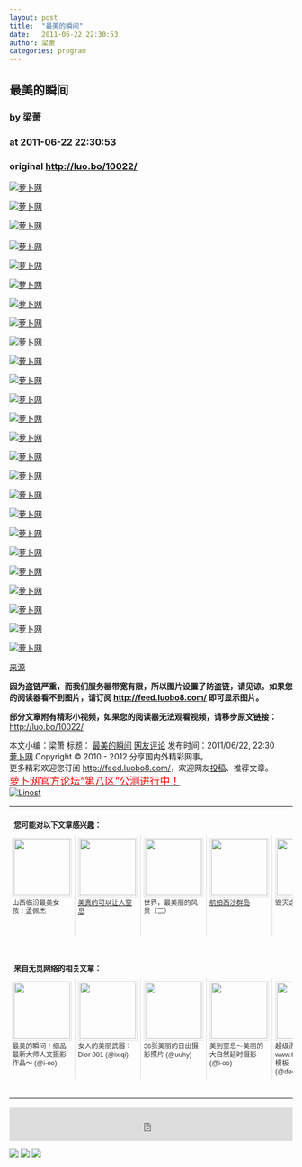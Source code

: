 ```yaml
---
layout: post
title:  "最美的瞬间"
date:   2011-06-22 22:30:53
author: 梁萧
categories: program
---
```


## 最美的瞬间
### by 梁萧
### at 2011-06-22 22:30:53
### original <http://luo.bo/10022/>

<p><a title="萝卜网" href="http://dulei.si/files/2011/06/21/140ca9b0ac3a97a9bdf32c315d9bb168.jpg"><img title="萝卜网" src="http://dulei.si/files/2011/06/21/140ca9b0ac3a97a9bdf32c315d9bb168.jpg" border="0" alt="萝卜网"></a></p><p><a title="萝卜网" href="http://dulei.si/files/2011/06/21/99579a4dbc6f4c954fb21112a0b6875d.jpg"><img title="萝卜网" src="http://dulei.si/files/2011/06/21/99579a4dbc6f4c954fb21112a0b6875d.jpg" border="0" alt="萝卜网"></a></p><p><a title="萝卜网" href="http://dulei.si/files/2011/06/21/3a768865abc77043ed54b498744e6d5b.jpg"><img title="萝卜网" src="http://dulei.si/files/2011/06/21/3a768865abc77043ed54b498744e6d5b.jpg" border="0" alt="萝卜网"></a><br> <span></span><br> <a title="萝卜网" href="http://dulei.si/files/2011/06/21/3ad884fc7e659948022526298950d64b.jpg"><img title="萝卜网" src="http://dulei.si/files/2011/06/21/3ad884fc7e659948022526298950d64b.jpg" border="0" alt="萝卜网"></a></p><p><a title="萝卜网" href="http://dulei.si/files/2011/06/21/b332fbe9adf9ffa57c5e706039c06e26.jpg"><img title="萝卜网" src="http://dulei.si/files/2011/06/21/b332fbe9adf9ffa57c5e706039c06e26.jpg" border="0" alt="萝卜网"></a></p><p><a title="萝卜网" href="http://dulei.si/files/2011/06/21/3f41df390ebef32655d992e4a533940e.jpg"><img title="萝卜网" src="http://dulei.si/files/2011/06/21/3f41df390ebef32655d992e4a533940e.jpg" border="0" alt="萝卜网"></a></p><p><a title="萝卜网" href="http://dulei.si/files/2011/06/21/af54ebfa450ff77af689d10da51bb2ff.jpg"><img title="萝卜网" src="http://dulei.si/files/2011/06/21/af54ebfa450ff77af689d10da51bb2ff.jpg" border="0" alt="萝卜网"></a></p><p><a title="萝卜网" href="http://dulei.si/files/2011/06/21/06f4ca990ac08f5daaf23df6c277f623.jpg"><img title="萝卜网" src="http://dulei.si/files/2011/06/21/06f4ca990ac08f5daaf23df6c277f623.jpg" border="0" alt="萝卜网"></a></p><p><a title="萝卜网" href="http://dulei.si/files/2011/06/21/9a6914056513bb205051e610fdc980e0.jpg"><img title="萝卜网" src="http://dulei.si/files/2011/06/21/9a6914056513bb205051e610fdc980e0.jpg" border="0" alt="萝卜网"></a></p><p><a title="萝卜网" href="http://dulei.si/files/2011/06/21/f5bb67f21dcd6564285f0952cd6bc8dd.jpg"><img title="萝卜网" src="http://dulei.si/files/2011/06/21/f5bb67f21dcd6564285f0952cd6bc8dd.jpg" border="0" alt="萝卜网"></a></p><p><a title="萝卜网" href="http://dulei.si/files/2011/06/21/7c0719160bce97b5ee88e3b6886b14f3.jpg"><img title="萝卜网" src="http://dulei.si/files/2011/06/21/7c0719160bce97b5ee88e3b6886b14f3.jpg" border="0" alt="萝卜网"></a></p><p><a title="萝卜网" href="http://dulei.si/files/2011/06/21/7a1ba9fc90348a63ee6528338de31a1e.jpg"><img title="萝卜网" src="http://dulei.si/files/2011/06/21/7a1ba9fc90348a63ee6528338de31a1e.jpg" border="0" alt="萝卜网"></a></p><p><a title="萝卜网" href="http://dulei.si/files/2011/06/21/68ed482873f1c043355a5960505802d0.jpg"><img title="萝卜网" src="http://dulei.si/files/2011/06/21/68ed482873f1c043355a5960505802d0.jpg" border="0" alt="萝卜网"></a></p><p><a title="萝卜网" href="http://dulei.si/files/2011/06/21/6a3618ecd7742642c8edad5891e6e4f3.jpg"><img title="萝卜网" src="http://dulei.si/files/2011/06/21/6a3618ecd7742642c8edad5891e6e4f3.jpg" border="0" alt="萝卜网"></a></p><p><a title="萝卜网" href="http://dulei.si/files/2011/06/21/f78e7a7714d7901355df47ffd3679208.jpg"><img title="萝卜网" src="http://dulei.si/files/2011/06/21/f78e7a7714d7901355df47ffd3679208.jpg" border="0" alt="萝卜网"></a></p><p><a title="萝卜网" href="http://dulei.si/files/2011/06/21/03d48145eee843082ae7d9a13902e6a2.jpg"><img title="萝卜网" src="http://dulei.si/files/2011/06/21/03d48145eee843082ae7d9a13902e6a2.jpg" border="0" alt="萝卜网"></a></p><p><a title="萝卜网" href="http://dulei.si/files/2011/06/21/7ace7f19fcbb9ed83fb1f289d305c0d5.jpg"><img title="萝卜网" src="http://dulei.si/files/2011/06/21/7ace7f19fcbb9ed83fb1f289d305c0d5.jpg" border="0" alt="萝卜网"></a></p><p><a title="萝卜网" href="http://dulei.si/files/2011/06/21/905187d5937589878fcb85caf301cd1b.jpg"><img title="萝卜网" src="http://dulei.si/files/2011/06/21/905187d5937589878fcb85caf301cd1b.jpg" border="0" alt="萝卜网"></a></p><p><a title="萝卜网" href="http://dulei.si/files/2011/06/21/cfa497f5ff41b27599f49b898a34ae8f.jpg"><img title="萝卜网" src="http://dulei.si/files/2011/06/21/cfa497f5ff41b27599f49b898a34ae8f.jpg" border="0" alt="萝卜网"></a></p><p><a title="萝卜网" href="http://dulei.si/files/2011/06/21/b2966a406fc24d784856f56c9a86bf03.jpg"><img title="萝卜网" src="http://dulei.si/files/2011/06/21/b2966a406fc24d784856f56c9a86bf03.jpg" border="0" alt="萝卜网"></a></p><p><a title="萝卜网" href="http://dulei.si/files/2011/06/21/6a7b7718e4242cc05acaf8ca686d4896.jpg"><img title="萝卜网" src="http://dulei.si/files/2011/06/21/6a7b7718e4242cc05acaf8ca686d4896.jpg" border="0" alt="萝卜网"></a></p><p><a title="萝卜网" href="http://dulei.si/files/2011/06/21/15807ca1296bf5c31c3860d5e1bf9039.jpg"><img title="萝卜网" src="http://dulei.si/files/2011/06/21/15807ca1296bf5c31c3860d5e1bf9039.jpg" border="0" alt="萝卜网"></a></p><p><a title="萝卜网" href="http://dulei.si/files/2011/06/21/8af7749574e244c6efc28fdfc6c18160.jpg"><img title="萝卜网" src="http://dulei.si/files/2011/06/21/8af7749574e244c6efc28fdfc6c18160.jpg" border="0" alt="萝卜网"></a></p><p><a title="萝卜网" href="http://dulei.si/files/2011/06/21/2cfdbc3481aafd731d9335d4995c36d9.jpg"><img title="萝卜网" src="http://dulei.si/files/2011/06/21/2cfdbc3481aafd731d9335d4995c36d9.jpg" border="0" alt="萝卜网"></a></p><p><a title="萝卜网" href="http://dulei.si/files/2011/06/21/c2db833c92f857f837f90812a55ec99c.jpg"><img title="萝卜网" src="http://dulei.si/files/2011/06/21/c2db833c92f857f837f90812a55ec99c.jpg" border="0" alt="萝卜网"></a></p><p><a href="http://www.i-oo.com/post/851.html">来源</a></p><p><strong>因为盗链严重，而我们服务器带宽有限，所以图片设置了防盗链，请见谅。如果您的阅读器看不到图片，请订阅 <a href="http://feed.luobo8.com/">http://feed.luobo8.com/</a> 即可显示图片。</strong></p><p><strong>部分文章附有精彩小视频，如果您的阅读器无法观看视频，请移步原文链接：</strong> <a href="http://luo.bo/10022/" title="最美的瞬间">http://luo.bo/10022/</a></p> 本文小编：梁萧 标题： <a href="http://luo.bo/10022/" title="最美的瞬间">最美的瞬间</a> <a href="http://luo.bo/10022/#comments" title="to the comments">网友评论</a> 发布时间：2011/06/22, 22:30 <br> <a href="http://luo.bo/" title="萝卜网 - 人人都是艺术家">萝卜网</a> Copyright ©   2010 - 2012 分享国内外精彩网事。<br> 更多精彩欢迎您订阅 <a href="http://feed.luobo8.com/">http://feed.luobo8.com/</a>，欢迎网友<a href="http://luo.bo/delivery/">投稿</a>、推荐文章。<br> <a href="http://luo.bo/8888/"><font color="red" size="4">萝卜网官方论坛“第八区”公测进行中！</font></a><br> <a href="http://lino.st/" title="Linost"><img src="http://cdn2.dulei.si/files/85fea6cdf7af3b325f3404657e6fde6e.gif" alt="Linost" border="0"></a><br><table cellspacing="0" cellpadding="3" border="0" style="clear:both"><tr><td colspan="5"><b><font size="-1" style="display:block!important;padding:20px 0 5px!important">您可能对以下文章感兴趣：</font></b></td></tr><tr><td width="106" valign="top" style="padding:5px!important;margin:0!important"> <a title="山西临汾最美女孩：孟佩杰" style="text-decoration:none!important" href="http://app.wumii.com/ext/redirect.htm?url=http%3A%2F%2Fluo.bo%2F10050%2F&amp;from=http%3A%2F%2Fluo.bo%2F10022%2F"> <img style="margin:0!important;padding:2px!important;border:1px solid #dddddd!important;width:100px!important;height:100px!important" src="http://static.wumii.com/site_images/2011/06/22/13850282.jpg" width="100px" height="100px"><br> <font size="-1" color="#333333" style="display:block!important;line-height:15px!important;width:106px!important;font:12px/15px arial!important;height:60px!important;margin:3px 0 0 0!important;padding:0!important;overflow:hidden!important">山西临汾最美女孩：孟佩杰</font> </a></td><td width="106" valign="top" style="padding:5px!important;margin:0!important;border-left:1px solid #dddddd!important"> <a title="美真的可以让人窒息" href="http://app.wumii.com/ext/redirect.htm?url=http%3A%2F%2Fluo.bo%2F9529%2F&amp;from=http%3A%2F%2Fluo.bo%2F10022%2F"> <img style="margin:0!important;padding:2px!important;border:1px solid #dddddd!important;width:100px!important;height:100px!important" src="http://static.wumii.com/site_images/2011/06/11/11838401.jpg" width="100px" height="100px"><br> <font size="-1" color="#333333" style="display:block!important;line-height:15px!important;width:106px!important;font:12px/15px arial!important;height:60px!important;margin:3px 0 0 0!important;padding:0!important;overflow:hidden!important">美真的可以让人窒息</font> </a></td><td width="106" valign="top" style="padding:5px!important;margin:0!important;border-left:1px solid #dddddd!important"> <a title="世界，最美丽的风景（三）" style="text-decoration:none!important" href="http://app.wumii.com/ext/redirect.htm?url=http%3A%2F%2Fluo.bo%2F8072%2F&amp;from=http%3A%2F%2Fluo.bo%2F10022%2F"> <img style="margin:0!important;padding:2px!important;border:1px solid #dddddd!important;width:100px!important;height:100px!important" src="http://static.wumii.com/site_images/2011/05/11/8376504.jpg" width="100px" height="100px"><br> <font size="-1" color="#333333" style="display:block!important;line-height:15px!important;width:106px!important;font:12px/15px arial!important;height:60px!important;margin:3px 0 0 0!important;padding:0!important;overflow:hidden!important">世界，最美丽的风景（三）</font> </a></td><td width="106" valign="top" style="padding:5px!important;margin:0!important;border-left:1px solid #dddddd!important"> <a title="航拍西沙群岛" href="http://app.wumii.com/ext/redirect.htm?url=http%3A%2F%2Fluo.bo%2F9914%2F&amp;from=http%3A%2F%2Fluo.bo%2F10022%2F"> <img style="margin:0!important;padding:2px!important;border:1px solid #dddddd!important;width:100px!important;height:100px!important" src="http://static.wumii.com/site_images/2011/06/21/13532627.jpg" width="100px" height="100px"><br> <font size="-1" color="#333333" style="display:block!important;line-height:15px!important;width:106px!important;font:12px/15px arial!important;height:60px!important;margin:3px 0 0 0!important;padding:0!important;overflow:hidden!important">航拍西沙群岛</font> </a></td><td width="106" valign="top" style="padding:5px!important;margin:0!important;border-left:1px solid #dddddd!important"> <a title="毁灭之美" style="text-decoration:none!important" href="http://app.wumii.com/ext/redirect.htm?url=http%3A%2F%2Fluo.bo%2F9383%2F&amp;from=http%3A%2F%2Fluo.bo%2F10022%2F"> <img style="margin:0!important;padding:2px!important;border:1px solid #dddddd!important;width:100px!important;height:100px!important" src="http://static.wumii.com/site_images/2011/06/16/11497079.jpg" width="100px" height="100px"><br> <font size="-1" color="#333333" style="display:block!important;line-height:15px!important;width:106px!important;font:12px/15px arial!important;height:60px!important;margin:3px 0 0 0!important;padding:0!important;overflow:hidden!important">毁灭之美</font> </a></td></tr> <td><br><tr><td colspan="5"><b><font size="-1" style="display:block!important;padding:20px 0 5px!important">来自无觅网络的相关文章：</font></b></td></tr><tr><td width="106" valign="top" style="padding:5px!important;margin:0!important"> <a title="最美的瞬间！细品最新大师人文摄影作品～" style="text-decoration:none!important" href="http://app.wumii.com/ext/redirect.htm?url=http%3A%2F%2Fwww.i-oo.com%2Fpost%2F851.html&amp;from=http%3A%2F%2Fluo.bo%2F10022%2F"> <img style="margin:0!important;padding:2px!important;border:1px solid #dddddd!important;width:100px!important;height:100px!important" src="http://static.wumii.com/site_images/2011/06/16/12511027.jpg" width="100px" height="100px"><br> <font size="-1" color="#333333" style="display:block!important;line-height:15px!important;width:106px!important;font:12px/15px arial!important;height:60px!important;margin:3px 0 0 0!important;padding:0!important;overflow:hidden!important">最美的瞬间！细品最新大师人文摄影作品～ (@i-oo)</font> </a></td><td width="106" valign="top" style="padding:5px!important;margin:0!important;border-left:1px solid #dddddd!important"> <a title="女人的美丽武器：Dior 001" style="text-decoration:none!important" href="http://app.wumii.com/ext/redirect.htm?url=http%3A%2F%2Fwww.ixiqi.com%2Farchives%2F32590&amp;from=http%3A%2F%2Fluo.bo%2F10022%2F"> <img style="margin:0!important;padding:2px!important;border:1px solid #dddddd!important;width:100px!important;height:100px!important" src="http://static.wumii.com/site_images/2011/06/11/11761942.jpg" width="100px" height="100px"><br> <font size="-1" color="#333333" style="display:block!important;line-height:15px!important;width:106px!important;font:12px/15px arial!important;height:60px!important;margin:3px 0 0 0!important;padding:0!important;overflow:hidden!important">女人的美丽武器：Dior 001 (@ixiqi)</font> </a></td><td width="106" valign="top" style="padding:5px!important;margin:0!important;border-left:1px solid #dddddd!important"> <a title="36张美丽的日出摄影照片" style="text-decoration:none!important" href="http://app.wumii.com/ext/redirect.htm?url=http%3A%2F%2Fuuhy.com%2Fhtml%2F18513.html&amp;from=http%3A%2F%2Fluo.bo%2F10022%2F"> <img style="margin:0!important;padding:2px!important;border:1px solid #dddddd!important;width:100px!important;height:100px!important" src="http://static.wumii.com/site_images/2011/06/17/12776438.jpg" width="100px" height="100px"><br> <font size="-1" color="#333333" style="display:block!important;line-height:15px!important;width:106px!important;font:12px/15px arial!important;height:60px!important;margin:3px 0 0 0!important;padding:0!important;overflow:hidden!important">36张美丽的日出摄影照片 (@uuhy)</font> </a></td><td width="106" valign="top" style="padding:5px!important;margin:0!important;border-left:1px solid #dddddd!important"> <a title="美到窒息～美丽的大自然延时摄影" style="text-decoration:none!important" href="http://app.wumii.com/ext/redirect.htm?url=http%3A%2F%2Fwww.i-oo.com%2Fpost%2F817.html&amp;from=http%3A%2F%2Fluo.bo%2F10022%2F"> <img style="margin:0!important;padding:2px!important;border:1px solid #dddddd!important;width:100px!important;height:100px!important" src="http://static.wumii.com/site_images/2011/05/26/9684182.png" width="100px" height="100px"><br> <font size="-1" color="#333333" style="display:block!important;line-height:15px!important;width:106px!important;font:12px/15px arial!important;height:60px!important;margin:3px 0 0 0!important;padding:0!important;overflow:hidden!important">美到窒息～美丽的大自然延时摄影 (@i-oo)</font> </a></td><td width="106" valign="top" style="padding:5px!important;margin:0!important;border-left:1px solid #dddddd!important"> <a title="超级漂亮的www.tamen8.com模板" style="text-decoration:none!important" href="http://app.wumii.com/ext/redirect.htm?url=http%3A%2F%2Fwww.dedeadmin.com%2F%3Fp%3D332&amp;from=http%3A%2F%2Fluo.bo%2F10022%2F"> <img style="margin:0!important;padding:2px!important;border:1px solid #dddddd!important;width:100px!important;height:100px!important" src="http://static.wumii.com/site_images/2011/02/12/2678128.gif" width="100px" height="100px"><br> <font size="-1" color="#333333" style="display:block!important;line-height:15px!important;width:106px!important;font:12px/15px arial!important;height:60px!important;margin:3px 0 0 0!important;padding:0!important;overflow:hidden!important">超级漂亮的www.tamen8.com模板 (@dedeadmin)</font> </a></td></tr><tr><td colspan="5" align="right"> <a style="text-decoration:none!important" href="http://www.wumii.com/widget/relatedItems.htm" title="无觅相关文章插件"> <font size="-1" color="#bbbbbb" style="display:block!important;font-family:arial!important;padding:5px 0!important;font-size:12px!important;color:#bbb!important">无觅</font> </a></td></tr></td></table><p><iframe src="http://feedads.g.doubleclick.net/~ah/f/7sv1ooo89v8jfelhdjk8plpa64/468/60#http%3A%2F%2Fluo.bo%2F10022%2F" width="100%" height="60" frameborder="0" scrolling="no" marginwidth="0" marginheight="0"></iframe></p><div>
<a href="http://feeds.feedburner.com/~ff/tamd?a=tiG_0zRXZZg:7jMvkz6er6Y:yIl2AUoC8zA"><img src="http://feeds.feedburner.com/~ff/tamd?d=yIl2AUoC8zA" border="0"></a> <a href="http://feeds.feedburner.com/~ff/tamd?a=tiG_0zRXZZg:7jMvkz6er6Y:qj6IDK7rITs"><img src="http://feeds.feedburner.com/~ff/tamd?d=qj6IDK7rITs" border="0"></a> <a href="http://feeds.feedburner.com/~ff/tamd?a=tiG_0zRXZZg:7jMvkz6er6Y:-BTjWOF_DHI"><img src="http://feeds.feedburner.com/~ff/tamd?i=tiG_0zRXZZg:7jMvkz6er6Y:-BTjWOF_DHI" border="0"></a>
</div>